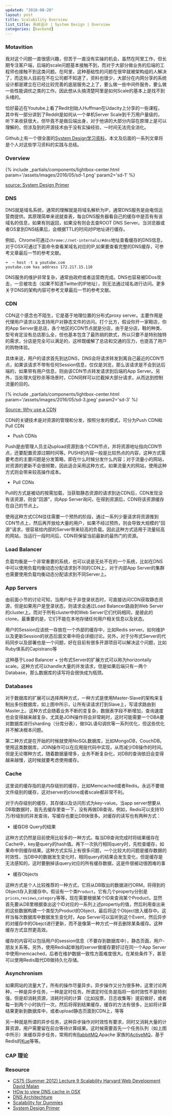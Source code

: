 ```yaml
---
updated: "2018-08-20"
layout: post
title: Scalability Overview
list_title: 系统设计 | System Design | Overview
categories: [backend]
---
```


### Motavition

我对这个问题一直很感兴趣，但苦于一直没有实操的机会，虽然在阿里工作，但长期专注客户端，后端的scale问题基本接触不到，而对于大部分做业务的后端的工程师也接触不到这类问题。在阿里，这种基础性的问题在很早就被架构组的人解决了，而这些人目前在不在公司都不知道了，资料也很少，大部分在内网分享的系统设计都是建立在已经比较完善的底层服务之上了，要么做一些中间件服务，要么做一些性能调优之类的工作。因此想从头搞清楚阿里是如何Scale的基本上是找不到头绪的。

恰好最近在Youtube上看了Redit创始人Huffman在Udacity上分享的一些课程，其中有一部分讲到了Reddit是如何从一个单机Server Scale到千万用户量级的，听下来收获很大，但毕竟不是做后端出身，对于他讲的大部分内容在原理上是可以理解的，但涉及到的开源技术由于没有实操经验，一时间无法完全消化。

Github上有一个很全面的[System Design学习资料](https://github.com/donnemartin/system-design-primer)，本文及后面的一系列文章将是个人对这些学习资料的实践与总结。

### Overview

{% include _partials/components/lightbox-center.html param='/assets/images/2016/05/sd-1.png' param2='sd-1' %}

<p class="md-p-center"><a href="https://github.com/donnemartin/system-design-primer">source: System Design Primer</a></p>

### DNS

DNS就是域名系统，通常的理解就是将域名解析为IP，通常DNS服务是由电信运营商提供。其原理简单来说就查表，每台DNS服务器看自己的缓存中是否有有该域名的信息，如果有则返回，如果没有则会去查ROOT DNS Server。当浏览器或者OS拿到DNS结果后，会根据TTL的时间对IP地址进行缓存。

例如，Chrome可通过`chrome://net-internals/#dns`地址查看缓存的DNS信息，对于OSX可通过下面命令查看某域名对应的IP,如果要查看完整的DNS缓存，可参考文章最后一节的参考文献。

```shell
➜  ~ host -t a youtube.com
youtube.com has address 172.217.15.110
```

DNS服务的维护非常复杂，通常由政府或者运营商完成。DNS也容易被DDos攻击，一旦被攻击（如果不知道Twitter的IP地址），则无法通过域名进行访问。更多关于DNS的架构内容可参考文章最后一节的参考文献。

### CDN

CDN这个感念也不陌生，它是基于地理位置的分布式proxy server。主要作用是代理用户请求以及支持用户对静态文件的访问。打个比方，假设你开一家鞋店，你的App Server是总店，各个地区的CDN节点就是分店，由于是分店，鞋的种类、型号肯定没有总店那么全，但也基本包含了最热销的款式，所以只要不是特别独特的需求，分店是完全可以满足的，这样既缓解了总店和交通的压力，也提高了用户的购物体验。

具体来说，用户的请求首先到达DNS，DNS会将请求转发到离自己最近的CDN节点，如果该请求不带有任何Session信息，仅仅是浏览，那么该请求是不会到达后端的，如果带有用户信息，则由该CDN节点转发请求到后端的App Server。另外，当处理大促秒杀等场景时，CDN同样可以拦截掉大部分请求，从而达到控制流量的目的。

{% include _partials/components/lightbox-center.html param='/assets/images/2016/05/sd-3.jpeg' param2='sd-3' %}

<p class="md-p-center"><a href="https://www.creative-artworks.eu/why-use-a-content-delivery-network-cdn/">Source: Why use a CDN</a></p>

CDN的关键技术是对资源的管理和分发，按照分发的模式，可分为Push CDN和Pull CDN

- Push CDNs

Push是由管理人员主动upload资源到各个CDN节点，并将资源地址指向CDN节点，还要配置资源过期时间等。PUSH的内容一般是比较热点的内容，这种方式需要考虑的主要问题是分发策略，即在什么时候分发什么内容；对于流量小的网站，对资源的更新不会很频繁，因此适合采用这种方式，如果流量大的网站，使用这种方式则会带来较高操作成本。

- Pull CDNs

Pull的方式是被动的按需加载，当获取静态资源的请求到达CDN后，CDN发现没有该资源，则会"回源"，向App Server询问，在得到资源后，CDN将该资源缓存在自己的节点上。

使用这种方式CDN往往需要一个预热的阶段，通过一系列少量请求将资源推到CDN节点上，然后再开放给大量的用户，如果不经过预热，则会导致大规模的"回源"请求，很容易给内部的Server带来较高的负载。因此这种方式适用于流量较高的网站，当运行一段时间后，CDN将保留当前最新的最热门的资源。

### Load Balancer

负载均衡是一个非常重要的系统，也可以说是无处不在的一个系统，比如在DNS中可以使用负载均衡动态分配请求到不同的CDN上，对于内部App Server的集群也需要使用负载均衡动态分配请求到不同Server上。


### App Servers

由前面小节的讨论可知，当用户处于非登录状态时，可直接访问CDN获取静态资源，但是如果用户是登录状态，则请求会通过Load Balancer路由到Web Server的cluster上。而对于所有cluster中的Web Server它们代码相同，是彼此的clone。最重要的是，它们不能在本地存储任何用户相关信息以及状态。

用户的Session应该统一存放在一个外部的缓存中，比如Redis server。如何维护以及更新Session的状态后面文章中将会详细讨论。另外，对于分布式Server的代码同步以及部署也是一个问题，好在目前有很多开源项目可以解决这个问题，比如Ruby体系的Capistrano等

这种基于Load Balancer + 分布式Server的扩展方式可以称为horizontally scale。这种方式可以handle大量的并发请求，但是如果后端只有一两个Database，那么数据库的读写将会很快成为瓶颈。

### Databases

对于数据库的扩展可以选择两种方式，一种方式是使用Master-Slave的架构来复制出多份数据库，如上图中所示，让所有读请求打到Slave上，写请求路由到Master上。这种方式会随着业务不断的变复杂，数据表字段不断增加，查询速度也会变得越来越复杂，尤其是JOIN操作将会非常耗时，这时可能需要一个DBA要对数据库进行sharding（分库分表），做SQL语句调优等一系列优化，但这些优化并不解决根本问题。

第二种方式是在开始的时候就使用NoSQL数据库，比如MongoDB，CouchDB。使用这类数据库，JOIN操作可以在应用层代码中实现，从而减少DB操作的时间。但是无论哪种方式，随着数据量增多，业务不断复杂化，对DB的查询依旧会变得越来越慢，这时候就要考虑使用缓存。

### Cache

这里说的缓存指的是内存级别的缓存，比如Memcached或者Redis。永远不要做文件级别的缓存，这对server的clone或者scale都非常不利。

对于内存级别的缓存，其存储以及访问形式为key-value。当app server想要从DB取数据时，首先去缓存里查一下，没有再做DB查询，例如，Redis可以支持10万/秒级别的并发查询，写缓存也要比DB快很多。对缓存的读写也有两种方式：

- 缓存DB Query的结果

这种方式仍然是目前使用比较多的一种方式。每当DB查询完成时将结果缓存在Cache中，key是query的hash值。再下一次执行相同query时，先检查缓存，如果命中则缓存结果。这种方式实际上有很多问题，一个比较大的问题是缓存数据的时效性，当DB中的数据发生变化时，相同query的结果会发生变化，但是缓存是无法感知的，这时要删掉该query对应的所有缓存数据，这是件很被动很困难的事

- 缓存Objects

这种方式是个人比较推荐的一种方式，它将从DB取出的数据进行ORM，将得到的Object存入到缓存中。假设有一个类`Product`，它有几个property分别是`prices`,`reviews`,`category`等等，现在需要根据某个ID来查询某个Product，显然首先要从DB里根据查出这个ID对应的一系列上述propertiy的值，然后利用查出来的这些数据构建一个类型为Product的Object，最后将这个Object放入缓存中。这样当每次数据库中数据发生变化时，App Server可以监听到这个Event，然后异步的对缓存中的Obejct进行更新，而不是像第一种方式一样去删除某条缓存。这种缓存方式显然更高效。

缓存的内容可以包括用户的session信息（不要存到数据库中），静态页面，用户-朋友关系等。另外，使用Redis起单独的server做缓存要好过在同一个App Server中使用memcached，后者在维护数据一致性方面难度很大。在某些条件下，甚至可以使用Redis取代DB做持久化存储。

### Asynchronism

如果网站的流量大了，所有的操作尽量异步。异步操作又分为很多种，这里讨论两种，一种是异步任务，一种是定时任务。所谓定时任务是指将一些时效性不是特别强，但是却消耗资源，消耗时间的计算（比如投票，日志收集等）提前做好，或者每一到两个小时执行一次，然后将得到结果缓存，缓存的方法有很多，比如将计算结果更新到数据库中，或者upload静态页面到CDN上，等等

另一种就是所谓的异步任务，这种异步操作对时效性有要求，同时又消耗大量的计算资源，用户需要留在前台等待计算结果。这时候需要首先一个任务队列（如上图中所示）来缓存异步任务，常用的有[RabbitMQ](http://www.rabbitmq.com/),Apache 家族的[ActiveMQ](http://activemq.apache.org/)，基于Redis的[Kue](https://github.com/Automattic/kue)等等。

### CAP 理论

### Resource

- [CS75 (Summer 2012) Lecture 9 Scalability Harvard Web Development David Malan](https://www.youtube.com/watch?v=-W9F__D3oY4&t=955s)
- [HOw to view DNS cache in OSX](https://stackoverflow.com/questions/38867905/how-to-view-dns-cache-in-osx)
- [DNS Architechture](https://docs.microsoft.com/en-us/previous-versions/windows/it-pro/windows-server-2008-R2-and-2008/dd197427(v=ws.10))
- [Scalability for Dummies](http://www.lecloud.net/post/7295452622/scalability-for-dummies-part-1-clones)
- [System Design Primer](https://github.com/donnemartin/system-design-primer)


